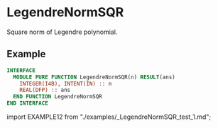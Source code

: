 # LegendreNormSQR

Square norm of Legendre polynomial.

## Example

<Tabs>
<TabItem value="interface" label="܀ Interface" default>

```fortran
INTERFACE
  MODULE PURE FUNCTION LegendreNormSQR(n) RESULT(ans)
    INTEGER(I4B), INTENT(IN) :: n
    REAL(DFP) :: ans
  END FUNCTION LegendreNormSQR
END INTERFACE
```

</TabItem>

<TabItem value="example" label="️܀ See example">

import EXAMPLE12 from "./examples/\_LegendreNormSQR_test_1.md";

<EXAMPLE12 />

</TabItem>

<TabItem value="close" label="↢ ">

</TabItem>
</Tabs>
